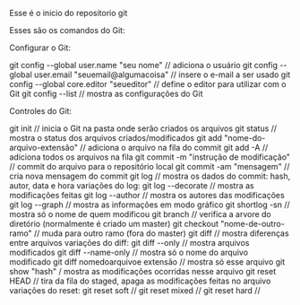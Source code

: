Esse é o inicio do repositorio git

Esses são os comandos do Git:

Configurar o Git:

git config --global user.name "seu nome" // adiciona o usuário
git config --global user.email "seuemail@algumacoisa" // insere o e-mail a ser usado
git config --global core.editor "seueditor" // define o editor para utilizar com o Git
git config --list // mostra as configurações do Git

Controles do Git:

git init // inicia o Git na pasta onde serão criados os arquivos
git status // mostra o status dos arquivos criados/modificados
git add "nome-do-arquivo-extensão" // adiciona o arquivo na fila do commit
git add -A // adiciona todos os arquivos na fila
git commit -m "instrução de modificação" // commit do arquivo para o repositório local
git commit -am "mensagem" // cria nova mensagem do commit
git log // mostra os dados do commit: hash, autor, data e hora
    variações do log:
        git log --decorate // mostra as modificações feitas
        git log --author // mostra os autores das modificações
        git log --graph // mostra as informações em modo gráfico
        git shortlog -sn // mostra só o nome de quem modificou
git branch // verifica a arvore do diretório (normalmente é criado um master)
git checkout "nome-de-outro-ramo" // muda para outro ramo (fora do master)
git diff // mostra diferenças entre arquivos
    variações do diff:
        git diff --only // mostra arquivos modificados
        git diff --name-only // mostra só o nome do arquivo modificado
        git diff nomedoarquivoe extensão // mostra só esse arquivo
git show "hash" / mostra as modificações ocorridas nesse arquivo
git reset HEAD // tira da fila do staged, apaga as modificações feitas no arquivo
    variações do reset:
        git reset soft //
        git reset mixed //
        git reset hard //


